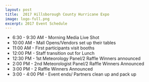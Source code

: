 ```yaml
---
layout: post
title:  2017 Hillsborough County Hurricane Expo
image: logo-full.png
excerpt: 2017 Event Schedule
---
```


* 6:30 - 9:30 AM - Morning Media Live Shot
* 10:00 AM - Mall Opens/Vendors set up their tables
* 11:00 AM - First participants visit booths
* 12:00 PM - Staff transition out for Lunch
* 12:30 PM - 1st Meteorology Panel/2 Raffle Winners announced
* 2:00 PM - 2nd Meteorologist Panel/2 Raffle Winners Announced
* 3:00 PM - 2 Raffle Winners Announced
* 3:00 - 4:00 PM - Event ends/ Partners clean up and pack up
